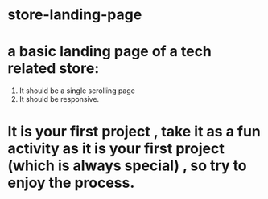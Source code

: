 # store-landing-page

# a basic landing page of a tech related store:
  1. It should be a single scrolling page
  2. It should be responsive.

# It is your first project , take it as a fun activity as it is your first project (which is  always special) , so try to enjoy the process.
